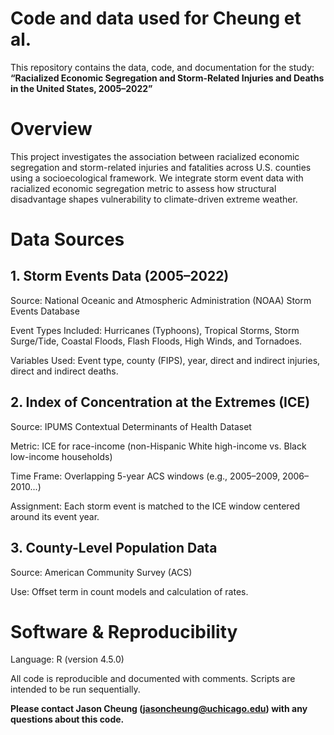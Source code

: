 # Code and data used for Cheung et al.

This repository contains the data, code, and documentation for the study: **“Racialized Economic Segregation and Storm-Related Injuries and Deaths in the United States, 2005–2022”**

# Overview
This project investigates the association between racialized economic segregation and storm-related injuries and fatalities across U.S. counties using a socioecological framework. We integrate storm event data with racialized economic segregation metric to assess how structural disadvantage shapes vulnerability to climate-driven extreme weather.

# Data Sources
## 1. Storm Events Data (2005–2022)
Source: National Oceanic and Atmospheric Administration (NOAA) Storm Events Database

Event Types Included: Hurricanes (Typhoons), Tropical Storms, Storm Surge/Tide, Coastal Floods, Flash Floods, High Winds, and Tornadoes.

Variables Used: Event type, county (FIPS), year, direct and indirect injuries, direct and indirect deaths.

## 2. Index of Concentration at the Extremes (ICE)
Source: IPUMS Contextual Determinants of Health Dataset

Metric: ICE for race-income (non-Hispanic White high-income vs. Black low-income households)

Time Frame: Overlapping 5-year ACS windows (e.g., 2005–2009, 2006–2010...)

Assignment: Each storm event is matched to the ICE window centered around its event year.

## 3. County-Level Population Data
Source: American Community Survey (ACS)

Use: Offset term in count models and calculation of rates.

# Software & Reproducibility
Language: R (version 4.5.0)

All code is reproducible and documented with comments. Scripts are intended to be run sequentially.

**Please contact Jason Cheung (jasoncheung@uchicago.edu) with any questions about this code.**
